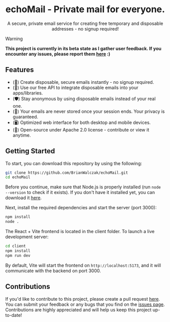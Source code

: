 <h1 align="center">echoMail - Private mail for everyone.</h1>
<p align="center">A secure, private email service for creating free temporary and disposable addresses - no signup required!</p>

> [!WARNING]
> **This project is currently in its beta state as I gather user feedback. If you encounter any issues, please report them <a href='https://github.com/BrianWalczak/echoMail/issues'>here</a> :)**

## Features
- (📧) Create disposable, secure emails instantly - no signup required.
- (🔗) Use our free API to integrate disposable emails into your apps/libraries.
- (🛡️) Stay anonymous by using disposable emails instead of your real one.
- (📂) Your emails are never stored once your session ends. Your privacy is guaranteed.
- (🖥️) Optimized web interface for both desktop and mobile devices.
- (👤) Open-source under Apache 2.0 license - contribute or view it anytime.

## Getting Started

To start, you can download this repository by using the following:
```bash
git clone https://github.com/BrianWalczak/echoMail.git
cd echoMail
```

Before you continue, make sure that Node.js is properly installed (run `node --version` to check if it exists). If you don't have it installed yet, you can download it [here](https://nodejs.org/en/download).

Next, install the required dependencies and start the server (port 3000):
```bash
npm install
node .
```

The React + Vite frontend is located in the client folder. To launch a live development server:
```bash
cd client
npm install
npm run dev
```

By default, Vite will start the frontend on `http://localhost:5173`, and it will communicate with the backend on port 3000.

## Contributions

If you'd like to contribute to this project, please create a pull request [here](https://github.com/BrianWalczak/echoMail/pulls). You can submit your feedback or any bugs that you find on the <a href='https://github.com/BrianWalczak/echoMail/issues'>issues page</a>. Contributions are highly appreciated and will help us keep this project up-to-date!
